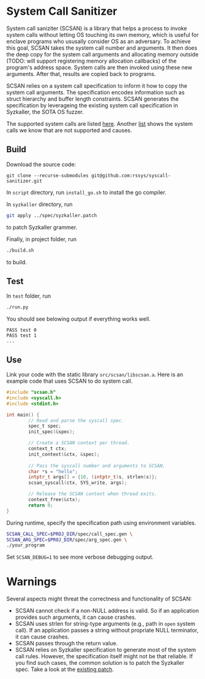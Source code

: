 # System Call Sanitizer

System call saniziter (SCSAN) is a library that helps a process to invoke system calls without letting OS touching its own memory, which is useful for enclave programs who ususally consider OS as an adversary.
To achieve this goal, SCSAN takes the system call number and arguments. It then does the deep copy for the system call arguments and allocating memory outside (TODO: will support registering memory allocation callbacks) of the program's address space. System calls are then invoked using these new arguments. After that, results are copied back to programs.

SCSAN relies on a system call specification to inform it how to copy the system call arguments. The specification encodes information such as struct hierarchy and buffer length constraints. SCSAN generates the specification by leverageing the existing system call specification in Syzkaller, the SOTA OS fuzzer.

The supported system calls are listed [here](spec/syscall). Another [list](spec/unsupported_syscall) shows the system calls we know that are not supported and causes.

## Build

Download the source code:
```
git clone --recurse-submodules git@github.com:rssys/syscall-sanitizer.git
```

In `script` directory, run `install_go.sh` to install the go compiler.

In `syzkaller` directory, run
```sh
git apply ../spec/syzkaller.patch
```
to patch Syzkaller grammer.

Finally, in project folder, run
```sh
./build.sh
```
to build.

## Test

In `test` folder, run
```sh
./run.py
```

You should see belowing output if everything works well.
```
PASS test 0
PASS test 1
...
```

## Use

Link your code with the static library `src/scsan/libscsan.a`. Here is an example code that uses SCSAN to do system call.

```c
#include "scsan.h"
#include <syscall.h>
#include <stdint.h>

int main() {
        // Read and parse the syscall spec.
        spec_t spec;
        init_spec(&spec);

        // Create a SCSAN context per thread.
        context_t ctx;
        init_context(&ctx, &spec);
        
        // Pass the syscall number and arguments to SCSAN.
        char *s = "hello";
        intptr_t args[] = {10, (intptr_t)s, strlen(s)};
        scsan_syscall(ctx, SYS_write, args);

        // Release the SCSAN context when thread exits.
        context_free(&ctx);
        return 0;
}
```

During runtime, specify the specification path using environment variables.

```sh
SCSAN_CALL_SPEC=$PROJ_DIR/spec/call_spec.gen \
SCSAN_ARG_SPEC=$PROJ_DIR/spec/arg_spec.gen \
./your_program
```

Set `SCSAN_DEBUG=1` to see more verbose debugging output.


# Warnings

Several aspects might threat the correctness and functionality of SCSAN:
* SCSAN cannot check if a non-NULL address is valid. So if an application provides such arguments, it can cause crashes.
* SCSAN uses strlen for string-type arguments (e.g., path in `open` system call). If an application passes a string without propriate NULL terminator, it can cause crashes.
* SCSAN passes through the return value. 
* SCSAN relies on Syzkaller specification to generate most of the system call rules. However, the specification itself might not be that reliable. If you find such cases, the common solution is to patch the Syzkaller spec. Take a look at the [existing patch](spec/syzkaller.patch).